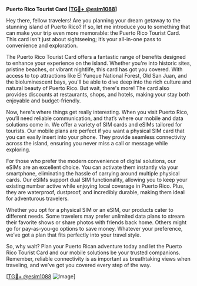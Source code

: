 **Puerto Rico Tourist Card [[TG💪+ @esim1088](https://t.me/s/esim1088)]**

Hey there, fellow travelers! Are you planning your dream getaway to the stunning island of Puerto Rico? If so, let me introduce you to something that can make your trip even more memorable: the Puerto Rico Tourist Card. This card isn't just about sightseeing; it’s your all-in-one pass to convenience and exploration. 

The Puerto Rico Tourist Card offers a fantastic range of benefits designed to enhance your experience on the island. Whether you're into historic sites, pristine beaches, or vibrant nightlife, this card has got you covered. With access to top attractions like El Yunque National Forest, Old San Juan, and the bioluminescent bays, you'll be able to dive deep into the rich culture and natural beauty of Puerto Rico. But wait, there's more! The card also provides discounts at restaurants, shops, and hotels, making your stay both enjoyable and budget-friendly.

Now, here's where things get really interesting. When you visit Puerto Rico, you’ll need reliable communication, and that’s where our mobile and data solutions come in. We offer a variety of SIM cards and eSIMs tailored for tourists. Our mobile plans are perfect if you want a physical SIM card that you can easily insert into your phone. They provide seamless connectivity across the island, ensuring you never miss a call or message while exploring.

For those who prefer the modern convenience of digital solutions, our eSIMs are an excellent choice. You can activate them instantly via your smartphone, eliminating the hassle of carrying around multiple physical cards. Our eSIMs support dual SIM functionality, allowing you to keep your existing number active while enjoying local coverage in Puerto Rico. Plus, they are waterproof, dustproof, and incredibly durable, making them ideal for adventurous travelers.

Whether you opt for a physical SIM or an eSIM, our products cater to different needs. Some travelers may prefer unlimited data plans to stream their favorite shows or share photos with friends back home. Others might go for pay-as-you-go options to save money. Whatever your preference, we’ve got a plan that fits perfectly into your travel style.

So, why wait? Plan your Puerto Rican adventure today and let the Puerto Rico Tourist Card and our mobile solutions be your trusted companions. Remember, reliable connectivity is as important as breathtaking views when traveling, and we’ve got you covered every step of the way.

[[TG💪+ @esim1088](https://t.me/s/esim1088) ![Image](https://i.postimg.cc/Y0z9fWf4/image.png)]